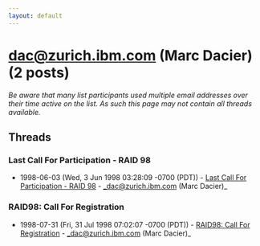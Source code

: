 ```yaml
---
layout: default
---
```


# dac@zurich.ibm.com (Marc Dacier) (2 posts)

_Be aware that many list participants used multiple email addresses over their time active on the list. As such this page may not contain all threads available._

## Threads

### Last Call For Participation - RAID 98
+ 1998-06-03 (Wed, 3 Jun 1998 03:28:09 -0700 (PDT)) - [Last Call For Participation - RAID 98](/archive/1998/06/6bf1a4946f852cb8e9f42e6605e783a48c8e180af3aa43d538c552e6415216f0) - _dac@zurich.ibm.com (Marc Dacier)_

### RAID98: Call For Registration
+ 1998-07-31 (Fri, 31 Jul 1998 07:02:07 -0700 (PDT)) - [RAID98: Call For Registration](/archive/1998/07/3a6ce3fe4cd1fd0904b03f91a0a00ed5b017d9558dcb9d5cd9f6362e51faec09) - _dac@zurich.ibm.com (Marc Dacier)_


